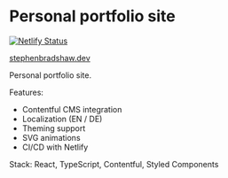 # Personal portfolio site

[![Netlify Status](https://api.netlify.com/api/v1/badges/c45dbcfa-05df-4dcb-8094-9d0ecb837ec3/deploy-status)](https://app.netlify.com/sites/stephen-bradshaw/deploys)

[stephenbradshaw.dev](https://www.stephenbradshaw.dev)

Personal portfolio site.

Features:

- Contentful CMS integration
- Localization (EN / DE)
- Theming support
- SVG animations
- CI/CD with Netlify

Stack: React, TypeScript, Contentful, Styled Components

